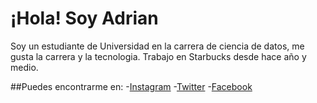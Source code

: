 # ¡Hola! Soy Adrian

Soy un estudiante de Universidad en la carrera de ciencia de datos, me gusta la carrera y la tecnologia. Trabajo en Starbucks desde hace año y medio.

##Puedes encontrarme en:
-[Instagram](https://www.instagram.com/adriandonkv/)
-[Twitter](https://twitter.com/AdrianC27857440)
-[Facebook](https://www.facebook.com/adrian.chaparro.35110/)
